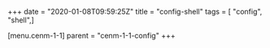 +++
date = "2020-01-08T09:59:25Z"
title = "config-shell"
tags = [ "config", "shell",]

[menu.cenm-1-1]
parent = "cenm-1-1-config"
+++

